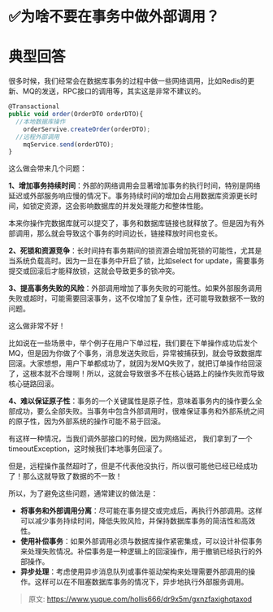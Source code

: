 # ✅为啥不要在事务中做外部调用？


# 典型回答

很多时候，我们经常会在数据库事务的过程中做一些网络调用，比如Redis的更新、MQ的发送，RPC接口的调用等，其实这是非常不建议的。

```javascript
@Transactional
public void order(OrderDTO orderDTO){
  //本地数据库操作
	orderServive.createOrder(orderDTO);
  //远程外部调用
	mqService.send(orderDTO);
}
```

这么做会带来几个问题：

**1、增加事务持续时间**：外部的网络调用会显著增加事务的执行时间，特别是网络延迟或外部服务响应慢的情况下。事务持续时间的增加会占用数据库资源更长时间，如锁定资源，这会影响数据库的并发处理能力和整体性能。

本来你操作完数据库就可以提交了，事务和数据库链接也就释放了。但是因为有外部调用，那么就会导致这个事务的时间边长，链接释放时间也变长。

**2、死锁和资源竞争**：长时间持有事务期间的锁资源会增加死锁的可能性，尤其是当系统负载高时。因为一旦在事务中开启了锁，比如select for update，需要事务提交或回滚后才能释放锁，这就会导致更多的锁冲突。

**3、提高事务失败的风险**：外部调用增加了事务失败的可能性。如果外部服务调用失败或超时，可能需要回滚事务，这不仅增加了复杂性，还可能导致数据不一致的问题。

这么做非常不好！

比如说在一些场景中，举个例子在用户下单过程，我们要在下单操作成功后发个MQ，但是因为你做了个事务，消息发送失败后，异常被捕获到，就会导致数据库回滚。大家想想，用户下单都成功了，就因为发MQ失败了，就把订单操作给回滚了，这根本就不合理啊！所以，这就会导致很多不在核心链路上的操作失败而导致核心链路回滚。

**4、难以保证原子性**：事务的一个关键属性是原子性，意味着事务内的操作要么全部成功，要么全部失败。当事务中包含外部调用时，很难保证事务和外部系统之间的原子性，因为外部系统的操作可能不易于回滚。

有这样一种情况，当我们调外部接口的时候，因为网络延迟， 我们拿到了一个timeoutException，这时候我们本地事务回滚了。

但是，远程操作虽然超时了，但是不代表他没执行，所以很可能他已经已经成功了！那么这就导致了数据的不一致！

所以，为了避免这些问题，通常建议的做法是：

- **将事务和外部调用分离**：尽可能在事务提交或完成后，再执行外部调用。这样可以减少事务持续时间，降低失败风险，并保持数据库事务的简洁性和高效性。
- **使用补偿事务**：如果外部调用必须与数据库操作紧密集成，可以设计补偿事务来处理失败情况。补偿事务是一种逻辑上的回滚操作，用于撤销已经执行的外部操作。
- **异步处理**：考虑使用异步消息队列或事件驱动架构来处理需要外部调用的操作。这样可以在不阻塞数据库事务的情况下，异步地执行外部服务调用。


> 原文: <https://www.yuque.com/hollis666/dr9x5m/gxnzfaxighqtaxod>